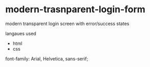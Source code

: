 # modern-trasnparent-login-form

modern transparent login screen
with error/success states

langaues used

- html
- css

font-family: Arial, Helvetica, sans-serif;
